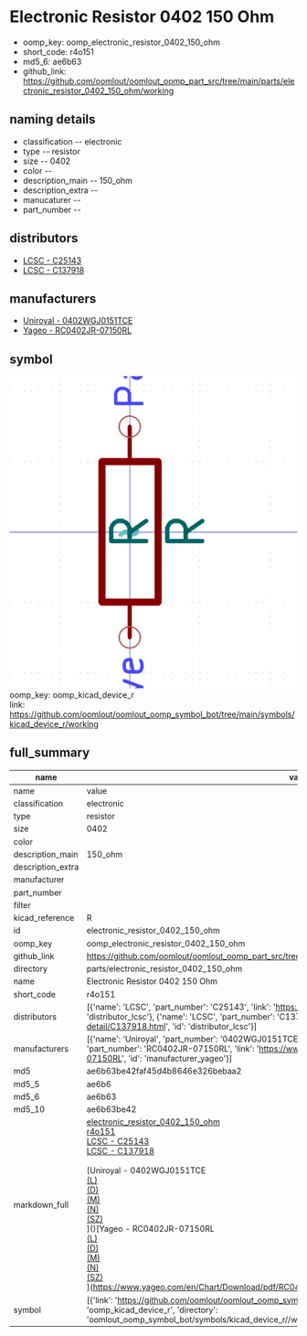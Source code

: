 # Electronic Resistor 0402 150 Ohm

  
* oomp_key: oomp_electronic_resistor_0402_150_ohm 
* short_code: r4o151
* md5_6: ae6b63  
* github_link: https://github.com/oomlout/oomlout_oomp_part_src/tree/main/parts/electronic_resistor_0402_150_ohm/working  
## naming details
* classification -- electronic
* type -- resistor
* size -- 0402
* color -- 
* description_main -- 150_ohm
* description_extra -- 
* manucaturer -- 
* part_number -- 

## distributors
* [LCSC - C25143](https://lcsc.com/product-detail/C25143.html)  
* [LCSC - C137918](https://lcsc.com/product-detail/C137918.html)  

## manufacturers
* [Uniroyal - 0402WGJ0151TCE]()  
* [Yageo - RC0402JR-07150RL](https://www.yageo.com/en/Chart/Download/pdf/RC0402JR-07150RL)  

## symbol

![](symbol/0/working/working_600.png)  
oomp_key: oomp_kicad_device_r  
link: https://github.com/oomlout/oomlout_oomp_symbol_bot/tree/main/symbols/kicad_device_r/working  


## full_summary
| name | value | 
| --- | --- | 
| name | value | 
| classification | electronic | 
| type | resistor | 
| size | 0402 | 
| color |  | 
| description_main | 150_ohm | 
| description_extra |  | 
| manufacturer |  | 
| part_number |  | 
| filter |  | 
| kicad_reference | R | 
| id | electronic_resistor_0402_150_ohm | 
| oomp_key | oomp_electronic_resistor_0402_150_ohm | 
| github_link | https://github.com/oomlout/oomlout_oomp_part_src/tree/main/parts/electronic_resistor_0402_150_ohm/working | 
| directory | parts/electronic_resistor_0402_150_ohm | 
| name | Electronic Resistor 0402 150 Ohm | 
| short_code | r4o151 | 
| distributors | [{'name': 'LCSC', 'part_number': 'C25143', 'link': 'https://lcsc.com/product-detail/C25143.html', 'id': 'distributor_lcsc'}, {'name': 'LCSC', 'part_number': 'C137918', 'link': 'https://lcsc.com/product-detail/C137918.html', 'id': 'distributor_lcsc'}] | 
| manufacturers | [{'name': 'Uniroyal', 'part_number': '0402WGJ0151TCE', 'link': '', 'id': 'manufacturer_uniroyal'}, {'name': 'Yageo', 'part_number': 'RC0402JR-07150RL', 'link': 'https://www.yageo.com/en/Chart/Download/pdf/RC0402JR-07150RL', 'id': 'manufacturer_yageo'}] | 
| md5 | ae6b63be42faf45d4b8646e326bebaa2 | 
| md5_5 | ae6b6 | 
| md5_6 | ae6b63 | 
| md5_10 | ae6b63be42 | 
| markdown_full | [electronic_resistor_0402_150_ohm](https://github.com/oomlout/oomlout_oomp_part_src/tree/main/parts/electronic_resistor_0402_150_ohm/working)<br>[r4o151](https://github.com/oomlout/oomlout_oomp_part_src/tree/main/parts/electronic_resistor_0402_150_ohm/working)<br>[LCSC - C25143<br>](https://lcsc.com/product-detail/C25143.html)[LCSC - C137918<br>](https://lcsc.com/product-detail/C137918.html)<br>[Uniroyal - 0402WGJ0151TCE<br>[(L)<br>](https://www.lcsc.com/search?q=0402WGJ0151TCE)[(D)<br>](https://www.digikey.com/en/products?,keywords=0402WGJ0151TCE)[(M)<br>](https://www.mouser.com/Search/Refine?Keyword=0402WGJ0151TCE)[(N)<br>](https://www.newark.com/search?st=0402WGJ0151TCE)[(SZ)<br>](https://so.szlcsc.com/global.html?k=0402WGJ0151TCE)]()[Yageo - RC0402JR-07150RL<br>[(L)<br>](https://www.lcsc.com/search?q=RC0402JR-07150RL)[(D)<br>](https://www.digikey.com/en/products?,keywords=RC0402JR-07150RL)[(M)<br>](https://www.mouser.com/Search/Refine?Keyword=RC0402JR-07150RL)[(N)<br>](https://www.newark.com/search?st=RC0402JR-07150RL)[(SZ)<br>](https://so.szlcsc.com/global.html?k=RC0402JR-07150RL)](https://www.yageo.com/en/Chart/Download/pdf/RC0402JR-07150RL) | 
| symbol | [{'link': 'https://github.com/oomlout/oomlout_oomp_symbol_bot/tree/main/symbols/kicad_device_r', 'oomp_key': 'oomp_kicad_device_r', 'directory': 'oomlout_oomp_symbol_bot/symbols/kicad_device_r//working/working.kicad_sym'}] | 
